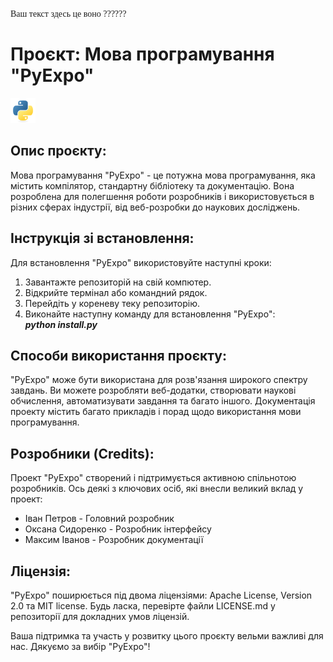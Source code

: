 <span style="font-family: 'Times New Roman';">Ваш текст здесь це воно ?????? </span>


# Проєкт: Мова програмування "PyExpo"
<p align="left">  <a href="https://www.python.org/" target="_blank" rel="noreferrer"> <img src="https://raw.githubusercontent.com/devicons/devicon/master/icons/python/python-original.svg" alt="python" width="40" height="40"/> </a> </p>

## Опис проєкту:
Мова програмування "PyExpo" - це потужна мова програмування, яка містить компілятор, стандартну бібліотеку та документацію. Вона розроблена для полегшення роботи розробників і використовується в різних сферах індустрії, від веб-розробки до наукових досліджень.

## Інструкція зі встановлення:
Для встановлення "PyExpo" використовуйте наступні кроки:<br>
  1) Завантажте репозиторій на свій компютер.<br>
  2) Відкрийте термінал або командний рядок.<br>
  3) Перейдіть у кореневу теку репозиторію.<br>
  4) Виконайте наступну команду для встановлення "PyExpo":<br>
***python install.py***<br>

## Способи використання проєкту:
"PyExpo" може бути використана для розв'язання широкого спектру завдань. Ви можете розробляти веб-додатки, створювати наукові обчислення, автоматизувати завдання та багато іншого. Документація проекту містить багато прикладів і порад щодо використання мови програмування.<br>

## Розробники (Credits): 
Проект "PyExpo" створений і підтримується активною спільнотою розробників. Ось деякі з ключових осіб, які внесли великий вклад у проект:

- Іван Петров - Головний розробник<br>
- Оксана Сидоренко - Розробник інтерфейсу<br>
- Максим Іванов - Розробник документації<br>

## Ліцензія:
"PyExpo" поширюється під двома ліцензіями: Apache License, Version 2.0 та MIT license. Будь ласка, перевірте файли LICENSE.md у репозиторії для докладних умов ліцензій.

Ваша підтримка та участь у розвитку цього проєкту вельми важливі для нас. Дякуємо за вибір "PyExpo"!
